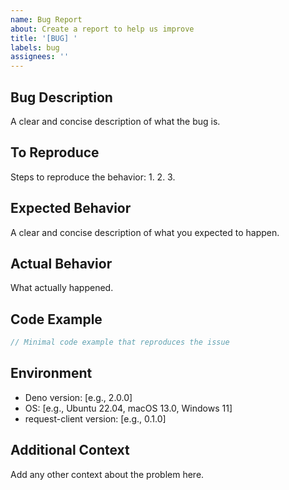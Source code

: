 ```yaml
---
name: Bug Report
about: Create a report to help us improve
title: '[BUG] '
labels: bug
assignees: ''
---
```


## Bug Description

A clear and concise description of what the bug is.

## To Reproduce

Steps to reproduce the behavior:
1. 
2. 
3. 

## Expected Behavior

A clear and concise description of what you expected to happen.

## Actual Behavior

What actually happened.

## Code Example

```typescript
// Minimal code example that reproduces the issue
```

## Environment

- Deno version: [e.g., 2.0.0]
- OS: [e.g., Ubuntu 22.04, macOS 13.0, Windows 11]
- request-client version: [e.g., 0.1.0]

## Additional Context

Add any other context about the problem here.

